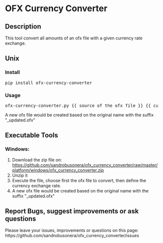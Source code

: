 <h1>OFX Currency Converter</h1>

<h2>Description</h2>
This tool convert all amounts of an ofx file with a given currency rate exchange.

<h2>Unix</h2>
<h3>Install</h3>
<pre>pip install ofx-currency-converter</pre>

<h3>Usage</h3>
<pre>ofx-currency-converter.py {{ source_of_the_ofx_file }} {{ currency_exchange_rate }}</pre>

A new ofx file would be created based on the original name with the suffix "_updated.ofx"

<h2>Executable Tools</h2>
<h3>Windows:</h3>

1. Download the zip file on: https://github.com/sandrobusonera/ofx_currency_converter/raw/master/platform/windows/ofx_currency_converter.zip
2. Unzip it
3. Execute the file, choose first the ofx file to convert, then define the currency exchange rate.
4. A new ofx file would be created based on the original name with the suffix "_updated.ofx"

<h2>Report Bugs, suggest improvements or ask questions</h2>
Please leave your issues, improvements or questions on this page: 
https://github.com/sandrobusonera/ofx_currency_converter/issues
